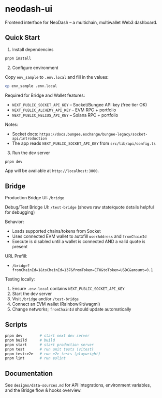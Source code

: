 # neodash-ui

Frontend interface for NeoDash – a multichain, multiwallet Web3 dashboard.

## Quick Start

1. Install dependencies

```bash
pnpm install
```

2. Configure environment

Copy `env_sample` to `.env.local` and fill in the values:

```bash
cp env_sample .env.local
```

Required for Bridge and Wallet features:

- `NEXT_PUBLIC_SOCKET_API_KEY` – Socket/Bungee API key (free tier OK)
- `NEXT_PUBLIC_ALCHEMY_API_KEY` – EVM RPC + portfolio
- `NEXT_PUBLIC_HELIUS_API_KEY` – Solana RPC + portfolio

Notes:

- Socket docs: `https://docs.bungee.exchange/bungee-legacy/socket-api/introduction`
- The app reads `NEXT_PUBLIC_SOCKET_API_KEY` from `src/lib/api/config.ts`

3. Run the dev server

```bash
pnpm dev
```

App will be available at `http://localhost:3000`.

## Bridge

Production Bridge UI: `/bridge`

Debug/Test Bridge UI: `/test-bridge` (shows raw state/quote details helpful for debugging)

Behavior:

- Loads supported chains/tokens from Socket
- Uses connected EVM wallet to autofill `userAddress` and `fromChainId`
- Execute is disabled until a wallet is connected AND a valid quote is present

URL Prefill:

- `/bridge?fromChainId=1&toChainId=137&fromToken=ETH&toToken=USDC&amount=0.1`

Testing locally:

1. Ensure `.env.local` contains `NEXT_PUBLIC_SOCKET_API_KEY`
2. Start the dev server
3. Visit `/bridge` and/or `/test-bridge`
4. Connect an EVM wallet (RainbowKit/wagmi)
5. Change networks; `fromChainId` should update automatically

## Scripts

```bash
pnpm dev        # start next dev server
pnpm build      # build
pnpm start      # start production server
pnpm test       # run unit tests (vitest)
pnpm test:e2e   # run e2e tests (playwright)
pnpm lint       # run eslint
```

## Documentation

See `designs/data-sources.md` for API integrations, environment variables, and the Bridge flow & hooks overview.
